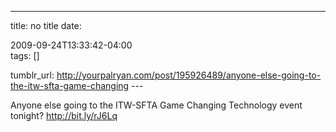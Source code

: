 ---
title: no title
date:

 2009-09-24T13:33:42-04:00  
tags:  []

tumblr_url:
http://yourpalryan.com/post/195926489/anyone-else-going-to-the-itw-sfta-game-changing
\-\--

Anyone else going to the ITW-SFTA Game Changing Technology event
tonight? <http://bit.ly/rJ6Lq>
